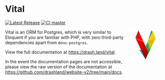 # Vital

[![Latest Release](https://img.shields.io/github/release/drashland/vital.svg?color=bright_green&label=latest)](#)
[![CI master](https://img.shields.io/github/workflow/status/drashland/vital/master?label=ci%20-%20master)](#)

<img align="right" height="100" src="./logo.svg" alt="Vital logo">

Vital is an ORM for Postgres, which is very similar to Eloquent if you are
familiar with PHP, with zero third-party dependencies apart from
`deno-postgres`.

View the full documentation at https://drash.land/vital.

In the event the documentation pages are not accessible, please view the raw
version of the documentation at
https://github.com/drashland/website-v2/tree/main/docs.
